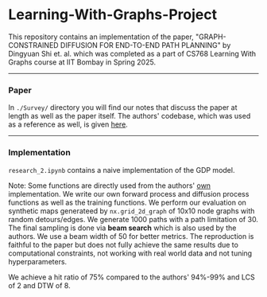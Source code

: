 # Learning-With-Graphs-Project
This repository contains an implementation of the paper, "GRAPH-CONSTRAINED DIFFUSION FOR END-TO-END  PATH PLANNING" by Dingyuan Shi et. al. which was completed as a part of CS768 Learning With Graphs course at IIT Bombay in Spring 2025.

---

### Paper
In ```./Survey/``` directory you will find our notes that discuss the paper at length as well as the paper itself. The authors' codebase, which was used as a reference as well, is given [here](https://github.com/dingyuan-shi/Graph-Diffusion-Planning).

---

### Implementation

```research_2.ipynb``` contains a naive implementation of the GDP model. 

Note: Some functions are directly used from the authors' [own](https://github.com/dingyuan-shi/Graph-Diffusion-Planning/tree/main) implementation. We write our own forward process and diffusion process functions as well as the training functions. We perform our evaluation on synthetic maps generateed by ```nx.grid_2d_graph``` of 10x10 node graphs with random detours/edges. We generate 1000 paths with a path limitation of 30. The final sampling is done via **beam search** which is also used by the authors. We use a beam width of 50 for better metrics. The reproduction is faithful to the paper but does not fully achieve the same results due to computational constraints, not working with real world data and not tuning hyperparameters. 

We achieve a hit ratio of 75% compared to the authors' 94%-99% and LCS of 2 and DTW of 8.
